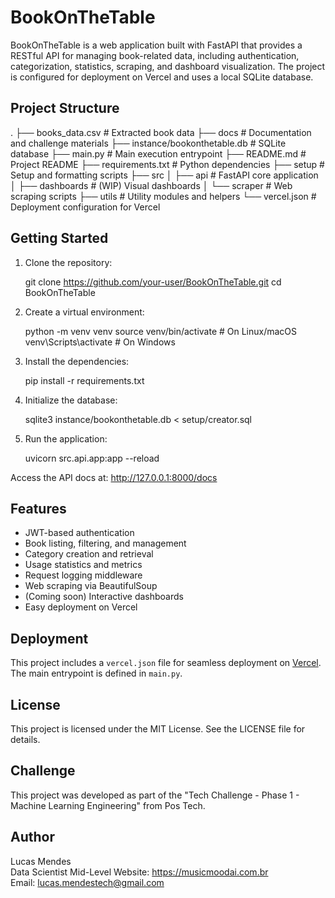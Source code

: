 BookOnTheTable
==============

BookOnTheTable is a web application built with FastAPI that provides a RESTful API for managing book-related data, including authentication, categorization, statistics, scraping, and dashboard visualization. The project is configured for deployment on Vercel and uses a local SQLite database.

Project Structure
-----------------

.
├── books_data.csv               # Extracted book data
├── docs                         # Documentation and challenge materials
├── instance/bookonthetable.db   # SQLite database
├── main.py                      # Main execution entrypoint
├── README.md                    # Project README
├── requirements.txt             # Python dependencies
├── setup                        # Setup and formatting scripts
├── src
│   ├── api                      # FastAPI core application
│   ├── dashboards               # (WIP) Visual dashboards
│   └── scraper                  # Web scraping scripts
├── utils                        # Utility modules and helpers
└── vercel.json                  # Deployment configuration for Vercel

Getting Started
---------------

1. Clone the repository:

    git clone https://github.com/your-user/BookOnTheTable.git
    cd BookOnTheTable

2. Create a virtual environment:

    python -m venv venv
    source venv/bin/activate        # On Linux/macOS
    venv\Scripts\activate           # On Windows

3. Install the dependencies:

    pip install -r requirements.txt

4. Initialize the database:

    sqlite3 instance/bookonthetable.db < setup/creator.sql

5. Run the application:

    uvicorn src.api.app:app --reload

Access the API docs at: http://127.0.0.1:8000/docs

Features
--------

- JWT-based authentication
- Book listing, filtering, and management
- Category creation and retrieval
- Usage statistics and metrics
- Request logging middleware
- Web scraping via BeautifulSoup
- (Coming soon) Interactive dashboards
- Easy deployment on Vercel

Deployment
----------

This project includes a `vercel.json` file for seamless deployment on [Vercel](https://vercel.com/). The main entrypoint is defined in `main.py`.

License
-------

This project is licensed under the MIT License. See the LICENSE file for details.

Challenge
---------

This project was developed as part of the "Tech Challenge - Phase 1 - Machine Learning Engineering" from Pos Tech.

Author
------

Lucas Mendes  
Data Scientist Mid-Level
Website: https://musicmoodai.com.br  
Email: lucas.mendestech@gmail.com

